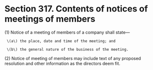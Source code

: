 # Section 317. Contents of notices of meetings of members

\(1\) Notice of a meeting of members of a company shall state—

     \(a\) the place, date and time of the meeting; and

     \(b\) the general nature of the business of the meeting.

\(2\) Notice of meeting of members may include text of any proposed resolution and other information as the directors deem fit.

